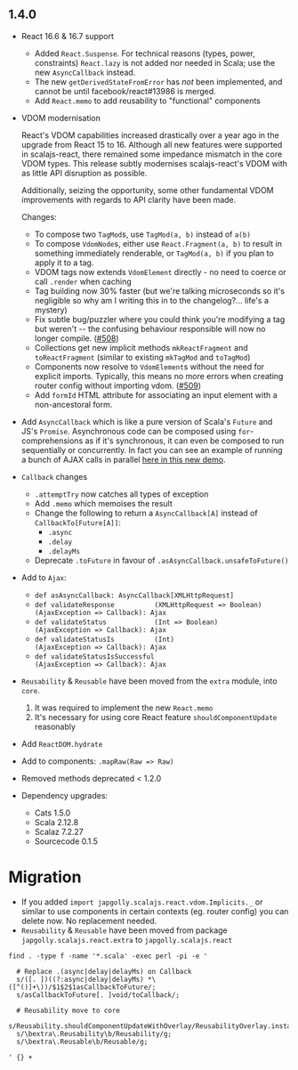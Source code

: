 ## 1.4.0

* React 16.6 & 16.7 support
  * Added `React.Suspense`.
    For technical reasons (types, power, constraints) `React.lazy` is not added nor needed in Scala;
    use the new `AsyncCallback` instead.
  * The new `getDerivedStateFromError` has *not* been implemented, and cannot be until facebook/react#13986 is merged.
  * Add `React.memo` to add reusability to "functional" components

* VDOM modernisation

  React's VDOM capabilities increased drastically over a year ago in the upgrade from React 15 to 16.
  Although all new features were supported in scalajs-react, there remained some impedance mismatch in
  the core VDOM types. This release subtly modernises scalajs-react's VDOM with as little API disruption
  as possible.

  Additionally, seizing the opportunity, some other fundamental VDOM improvements with regards to API
  clarity have been made.

  Changes:

  * To compose two `TagMod`s, use `TagMod(a, b)` instead of `a(b)`
  * To compose `VdomNode`s, either use `React.Fragment(a, b)` to result in something immediately renderable, or `TagMod(a, b)` if you plan to apply it to a tag.
  * VDOM tags now extends `VdomElement` directly - no need to coerce or call `.render` when caching
  * Tag building now 30% faster (but we're talking microseconds so it's negligible so why am I writing this in to the changelog?... life's a mystery)
  * Fix subtle bug/puzzler where you could think you're modifying a tag but weren't --
    the confusing behaviour responsible will now no longer compile. ([#508](https://github.com/japgolly/scalajs-react/issues/508))
  * Collections get new implicit methods `mkReactFragment` and `toReactFragment` (similar to existing `mkTagMod` and `toTagMod`)
  * Components now resolve to `VdomElement`s without the need for explicit imports.
    Typically, this means no more errors when creating router config without importing vdom.
    ([#509](https://github.com/japgolly/scalajs-react/issues/509))
  * Add `formId` HTML attribute for associating an input element with a non-ancestoral form.

* Add `AsyncCallback` which is like a pure version of Scala's `Future` and JS's `Promise`.
  Asynchronous code can be composed using `for`-comprehensions as if it's synchronous,
  it can even be composed to run sequentially or concurrently. In fact you can see an example
  of running a bunch of AJAX calls in parallel [here in this new demo](https://japgolly.github.io/scalajs-react/#examples/ajax-2).

* `Callback` changes
  * `.attemptTry` now catches all types of exception
  * Add `.memo` which memoises the result
  * Change the following to return a `AsyncCallback[A]` instead of `CallbackTo[Future[A]]`:
    * `.async`
    * `.delay`
    * `.delayMs`
  * Deprecate `.toFuture` in favour of `.asAsyncCallback.unsafeToFuture()`

* Add to `Ajax`:
  * `def asAsyncCallback: AsyncCallback[XMLHttpRequest]`
  * `def validateResponse          (XMLHttpRequest => Boolean)(AjaxException => Callback): Ajax`
  * `def validateStatus            (Int => Boolean)           (AjaxException => Callback): Ajax`
  * `def validateStatusIs          (Int)                      (AjaxException => Callback): Ajax`
  * `def validateStatusIsSuccessful                           (AjaxException => Callback): Ajax`

* `Reusability` & `Reusable` have been moved from the `extra` module, into `core`.
  1. It was required to implement the new `React.memo`
  2. It's necessary for using core React feature `shouldComponentUpdate` reasonably

* Add `ReactDOM.hydrate`

* Add to components: `.mapRaw(Raw => Raw)`

* Removed methods deprecated < 1.2.0

* Dependency upgrades:
  * Cats 1.5.0
  * Scala 2.12.8
  * Scalaz 7.2.27
  * Sourcecode 0.1.5

# Migration

* If you added `import japgolly.scalajs.react.vdom.Implicits._` or similar to use components in certain contexts
  (eg. router config) you can delete now. No replacement needed.
* `Reusability` & `Reusable` have been moved from package `japgolly.scalajs.react.extra` to `japgolly.scalajs.react`

```
find . -type f -name '*.scala' -exec perl -pi -e '

  # Replace .(async|delay|delayMs) on Callback
  s/([. ])((?:async|delay|delayMs) *\([^()]+\))/$1$2$1asCallbackToFuture/;
  s/asCallbackToFuture[. ]void/toCallback/;

  # Reusability move to core
  s/Reusability.shouldComponentUpdateWithOverlay/ReusabilityOverlay.install/;
  s/\bextra\.Reusability\b/Reusability/g;
  s/\bextra\.Reusable\b/Reusable/g;

' {} +
```

